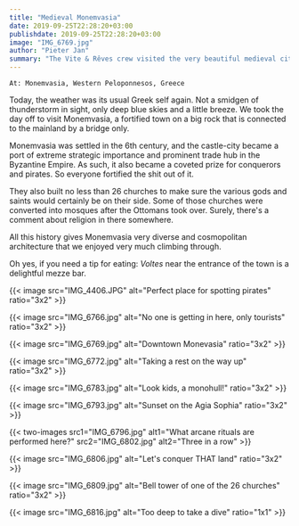 ```yaml
---
title: "Medieval Monemvasia"
date: 2019-09-25T22:28:20+03:00
publishdate: 2019-09-25T22:28:20+03:00
image: "IMG_6769.jpg"
author: "Pieter Jan"
summary: "The Vite & Rêves crew visited the very beautiful medieval city of Monemvasia."
---
```


`At: Monemvasia, Western Peloponnesos, Greece`

Today, the weather was its usual Greek self again. Not a smidgen of thunderstorm in sight, only deep blue skies and a little breeze. We took the day off to visit Monemvasia, a fortified town on a big rock that is connected to the mainland by a bridge only.

Monemvasia was settled in the 6th century, and the castle-city became a port of extreme strategic importance and prominent trade hub in the Byzantine Empire. As such, it also became a coveted prize for conquerors and pirates. So everyone fortified the shit out of it.

They also built no less than 26 churches to make sure the various gods and saints would certainly be on their side. Some of those churches were converted into mosques after the Ottomans took over. Surely, there's a comment about religion in there somewhere.

All this history gives Monemvasia very diverse and cosmopolitan architecture that we enjoyed very much climbing through.

Oh yes, if you need a tip for eating: _Voltes_ near the entrance of the town is a delightful mezze bar.

{{< image src="IMG_4406.JPG" alt="Perfect place for spotting pirates" ratio="3x2" >}}

{{< image src="IMG_6766.jpg" alt="No one is getting in here, only tourists" ratio="3x2" >}}

{{< image src="IMG_6769.jpg" alt="Downtown Monevasia" ratio="3x2" >}}

{{< image src="IMG_6772.jpg" alt="Taking a rest on the way up" ratio="3x2" >}}

{{< image src="IMG_6783.jpg" alt="Look kids, a monohull!" ratio="3x2" >}}

{{< image src="IMG_6793.jpg" alt="Sunset on the Agia Sophia" ratio="3x2" >}}

{{< two-images src1="IMG_6796.jpg" alt1="What arcane rituals are performed here?" src2="IMG_6802.jpg" alt2="Three in a row" >}}

{{< image src="IMG_6806.jpg" alt="Let's conquer THAT land" ratio="3x2" >}}

{{< image src="IMG_6809.jpg" alt="Bell tower of one of the 26 churches" ratio="3x2" >}}

{{< image src="IMG_6816.jpg" alt="Too deep to take a dive" ratio="1x1" >}}
